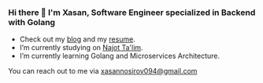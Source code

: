 ### Hi there 👋 I'm Xasan, Software Engineer specialized in Backend with Golang

- Check out my [blog](https://www.linkedin.com/in/xasannosirov) and my [resume](https://flowcv.com/resume/lw7ot34bed).
- I’m currently studying on [Najot Ta'lim](https://najottalim.uz/).
- I’m currently learning Golang and Microservices Architecture.

You can reach out to me via xasannosirov094@gmail.com
